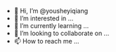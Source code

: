 - 👋 Hi, I’m @yousheyiqiang
- 👀 I’m interested in ...
- 🌱 I’m currently learning ...
- 💞️ I’m looking to collaborate on ...
- 📫 How to reach me ...

<!---
yousheyiqiang/yousheyiqiang is a ✨ special ✨ repository because its `README.md` (this file) appears on your GitHub profile.
You can click the Preview link to take a look at your changes.
--->

